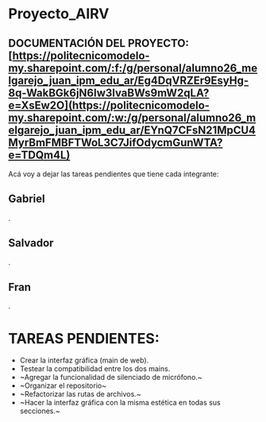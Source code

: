 # Proyecto_AIRV
## DOCUMENTACIÓN DEL PROYECTO: [https://politecnicomodelo-my.sharepoint.com/:f:/g/personal/alumno26_melgarejo_juan_ipm_edu_ar/Eg4DqVRZEr9EsyHg-8q-WakBGk6jN6Iw3lvaBWs9mW2qLA?e=XsEw2O](https://politecnicomodelo-my.sharepoint.com/:w:/g/personal/alumno26_melgarejo_juan_ipm_edu_ar/EYnQ7CFsN21MpCU4MyrBmFMBFTWoL3C7JifOdycmGunWTA?e=TDQm4L)

Acá voy a dejar las tareas pendientes que tiene cada integrante:

## Gabriel
.

## Salvador
.

## Fran
.

# TAREAS PENDIENTES:
- Crear la interfaz gráfica (main de web).
- Testear la compatibilidad entre los dos mains.
- ~Agregar la funcionalidad de silenciado de micrófono.~
- ~Organizar el repositorio~
- ~Refactorizar las rutas de archivos.~
- ~Hacer la interfaz gráfica con la misma estética en todas sus secciones.~
